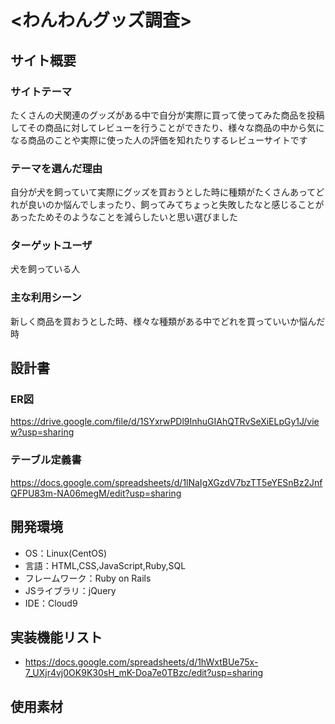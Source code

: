 # <わんわんグッズ調査>

## サイト概要
### サイトテーマ
たくさんの犬関連のグッズがある中で自分が実際に買って使ってみた商品を投稿してその商品に対してレビューを行うことができたり、様々な商品の中から気になる商品のことや実際に使った人の評価を知れたりするレビューサイトです

### テーマを選んだ理由
自分が犬を飼っていて実際にグッズを買おうとした時に種類がたくさんあってどれが良いのか悩んでしまったり、飼ってみてちょっと失敗したなと感じることがあったためそのようなことを減らしたいと思い選びました

### ターゲットユーザ
犬を飼っている人

### 主な利用シーン
新しく商品を買おうとした時、様々な種類がある中でどれを買っていいか悩んだ時

## 設計書
### ER図
https://drive.google.com/file/d/1SYxrwPDl9InhuGIAhQTRvSeXiELpGy1J/view?usp=sharing
### テーブル定義書
https://docs.google.com/spreadsheets/d/1lNaIgXGzdV7bzTT5eYESnBz2JnfQFPU83m-NA06megM/edit?usp=sharing

## 開発環境
- OS：Linux(CentOS)
- 言語：HTML,CSS,JavaScript,Ruby,SQL
- フレームワーク：Ruby on Rails
- JSライブラリ：jQuery
- IDE：Cloud9

## 実装機能リスト
- https://docs.google.com/spreadsheets/d/1hWxtBUe75x-7_UXjr4vj0OK9K30sH_mK-Doa7e0TBzc/edit?usp=sharing

## 使用素材
